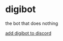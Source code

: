 # digibot
the bot that does nothing

[add digibot to discord](https://discordapp.com/oauth2/authorize?client_id=458559556587356160&scope=bot&response_type=code)
